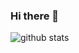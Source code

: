 ### Hi there 👋
<img align="center" src="https://github-readme-stats.vercel.app/api?username=codewithgauri&show_icons=true&include_all_commits=true&theme=blue-white&count_private=true" alt="github stats">

<!--
**redelfcoding/redelfcoding** is a ✨ _special_ ✨ repository because its `README.md` (this file) appears on your GitHub profile.

Here are some ideas to get you started:

- 🔭 I’m currently working on ...
- 🌱 I’m currently learning ...
- 👯 I’m looking to collaborate on ...
- 🤔 I’m looking for help with ...
- 💬 Ask me about ...
- 📫 How to reach me: ...
- 😄 Pronouns: ...
- ⚡ Fun fact: ...
-->
